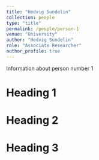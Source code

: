 ```yaml
---
title: "Hedvig Sundelin"
collection: people
type: "title"
permalink: /people/person-1
venue: "University"
author: "Hedvig Sundelin"
role: "Associate Researcher"
author_profile: true
---
```

Information about person number 1

Heading 1
======

Heading 2
======

Heading 3
======

